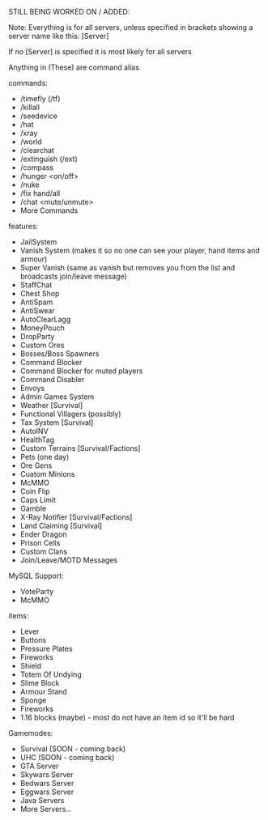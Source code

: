 STILL BEING WORKED ON / ADDED:

Note: Everything is for all servers, unless specified in brackets showing a server name like this: [Server]

If no [Server] is specified it is most likely for all servers

Anything in (These) are command alias

commands:
- /timefly (/tf)
- /killall
- /seedevice
- /hat
- /xray
- /world
- /clearchat
- /extinguish (/ext)
- /compass
- /hunger <on/off>
- /nuke
- /fix hand/all
- /chat <mute/unmute>
- More Commands

features:
- JailSystem
- Vanish System (makes it so no one can see your player, hand items and armour)
- Super Vanish (same as vanish but removes you from the list and broadcasts join/leave message)
- StaffChat
- Chest Shop
- AntiSpam
- AntiSwear
- AutoClearLagg
- MoneyPouch
- DropParty
- Custom Ores
- Bosses/Boss Spawners
- Command Blocker
- Command Blocker for muted players
- Command Disabler
- Envoys
- Admin Games System
- Weather [Survival]
- Functional Villagers (possibly)
- Tax System [Survival]
- AutoINV
- HealthTag
- Custom Terrains [Survival/Factions]
- Pets (one day)
- Ore Gens
- Cuatom Minions
- McMMO
- Coin Flip
- Caps Limit
- Gamble
- X-Ray Notifier [Survival/Factions]
- Land Claiming [Survival]
- Ender Dragon
- Prison Cells
- Custom Clans
- Join/Leave/MOTD Messages

MySQL Support:
- VoteParty
- McMMO

items:
- Lever
- Buttons
- Pressure Plates
- Fireworks
- Shield
- Totem Of Undying
- Slime Block
- Armour Stand
- Sponge
- Fireworks
- 1.16 blocks (maybe) - most do not have an item id so it'll be hard

Gamemodes:
- Survival (SOON - coming back)
- UHC (SOON - coming back)
- GTA Server
- Skywars Server
- Bedwars Server
- Eggwars Server
- Java Servers
- More Servers...